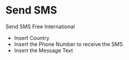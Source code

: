 # Send SMS
Send SMS Free International 

- Insert Country
- Insert the Phone Number to receive the SMS
- Insert the Message Text
